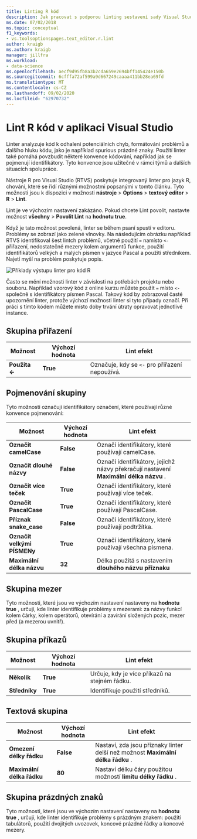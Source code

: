 ```yaml
---
title: Linting R kód
description: Jak pracovat s podporou linting sestavení sady Visual Studio pro R, včetně linter možností.
ms.date: 07/02/2018
ms.topic: conceptual
f1_keywords:
- vs.toolsoptionspages.text_editor.r.lint
author: kraigb
ms.author: kraigb
manager: jillfra
ms.workload:
- data-science
ms.openlocfilehash: aecf9d95fb8a3b2cda659e2694bff145424e150b
ms.sourcegitcommit: 6cfffa72af599a9d667249caaaa411bb28ea69fd
ms.translationtype: MT
ms.contentlocale: cs-CZ
ms.lasthandoff: 09/02/2020
ms.locfileid: "62970732"
---
```

# <a name="lint-r-code-in-visual-studio"></a>Lint R kód v aplikaci Visual Studio

Linter analyzuje kód k odhalení potenciálních chyb, formátování problémů a dalšího hluku kódu, jako je například spurious prázdné znaky. Použití linter také pomáhá povzbudit některé konvence kódování, například jak se pojmenují identifikátory. Tyto konvence jsou užitečné v rámci týmů a dalších situacích spolupráce.

Nástroje R pro Visual Studio (RTVS) poskytuje integrovaný linter pro jazyk R, chování, které se řídí různými možnostmi popsanými v tomto článku. Tyto možnosti jsou k dispozici v možnosti **nástroje**  >  **Options**  >  **textový editor**  >  **R**  >  **Lint**.

Lint je ve výchozím nastavení zakázáno. Pokud chcete Lint povolit, nastavte možnost **všechny**  >  **Povolit Lint** na **hodnotu true**.

Když je tato možnost povolená, linter se během psaní spustí v editoru. Problémy se zobrazí jako zelené vlnovky. Na následujícím obrázku například RTVS identifikoval šest lintch problémů, včetně použití `=` namísto `<-` přiřazení, nedostatečné mezery kolem argumentů funkce, použití identifikátorů velkých a malých písmen v jazyce Pascal a použití středníkem. Najetí myší na problém poskytuje popis.

![Příklady výstupu linter pro kód R](media/linting-01.png)

Často se mění možnosti linter v závislosti na potřebách projektu nebo souboru. Například vzorový kód z online kurzu můžete použít `=` místo `<-` společně s identifikátory písmen Pascal. Takový kód by zobrazoval časté upozornění linter, protože výchozí možnosti linter si tyto případy označí. Při práci s tímto kódem můžete místo doby trvání útraty opravovat jednotlivé instance.

## <a name="assignment-group"></a>Skupina přiřazení

| Možnost | Výchozí hodnota | Lint efekt |
| --- | --- | --- |
| **Použita \<-** | **True** | Označuje, kdy se `<-` pro přiřazení nepoužívá. |

## <a name="naming-group"></a>Pojmenování skupiny

Tyto možnosti označují identifikátory označení, které používají různé konvence pojmenování:

| Možnost | Výchozí hodnota | Lint efekt |
| --- | --- | --- |
| **Označit camelCase** | **False** | Označí identifikátory, které používají camelCase. |
| **Označit dlouhé názvy** | **False** | Označí identifikátory, jejichž názvy překračují nastavení **Maximální délka názvu** . |
| **Označit více teček** | **True** | Označí identifikátory, které používají více teček. |
| **Označit PascalCase** | **True** | Označí identifikátory, které používají PascalCase. |
| **Příznak snake_case** | **False** | Označí identifikátory, které používají podtržítka. |
| **Označit velkými PÍSMENy** | **True** | Označí identifikátory, které používají všechna písmena. |
| **Maximální délka názvu** | **32** | Délka použitá s nastavením **dlouhého názvu příznaku** |

## <a name="spacing-group"></a>Skupina mezer

Tyto možnosti, které jsou ve výchozím nastavení nastaveny na **hodnotu true** , určují, kde linter identifikuje problémy s mezerami: za názvy funkcí kolem čárky, kolem operátorů, otevírání a zavírání složených pozic, mezer před (a mezerou uvnitř).

## <a name="statements-group"></a>Skupina příkazů

| Možnost | Výchozí hodnota | Lint efekt |
| --- | --- | --- |
| **Několik** | **True** | Určuje, kdy je více příkazů na stejném řádku. |
| **Středníky** | **True** | Identifikuje použití středníků. |

## <a name="text-group"></a>Textová skupina

| Možnost | Výchozí hodnota | Lint efekt |
| --- | --- | --- |
| **Omezení délky řádku** | **False** | Nastaví, zda jsou příznaky linter delší než možnost **Maximální délka řádku** . |
| **Maximální délka řádku** | **80** | Nastaví délku čáry použitou možností **limitu délky řádku** . |

## <a name="whitespace-group"></a>Skupina prázdných znaků

Tyto možnosti, které jsou ve výchozím nastavení nastaveny na **hodnotu true** , určují, kde linter identifikuje problémy s prázdným znakem: použití tabulátorů, použití dvojitých uvozovek, koncové prázdné řádky a koncové mezery.